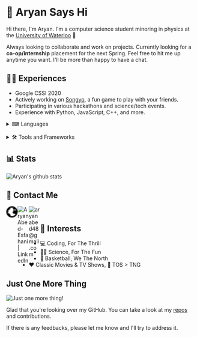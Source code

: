 # 👋 Aryan Says Hi

Hi there, I'm Aryan. I'm a computer science student minoring in physics at the [University of Waterloo](https://cs.uwaterloo.ca) 🍁

Always looking to collaborate and work on projects. Currently looking for a **co-op/internship** placement for the next Spring. Feel free to hit me up anytime you want. I'll be more than happy to have a chat.

## 👨‍💻 Experiences

* Google CSSI 2020
* Actively working on [Songyo](https://songyo.net/), a fun game to play with your friends.
* Participating in various hackathons and science/tech events.
* Experience with Python, JavaScript, C++, and more.

<details>

<summary>⌨ Languages</summary>

<img align="left" alt="C++" width="50px" src="https://cdn.jsdelivr.net/npm/simple-icons@v3/icons/cplusplus.svg">

<img align="left" alt="JavaScript" width="50px" src="https://cdn.jsdelivr.net/npm/simple-icons@v3/icons/javascript.svg">

<img align="left" alt="Python" width="50px" src="https://cdn.jsdelivr.net/npm/simple-icons@v3/icons/python.svg">

<img align="left" alt="Java" width="50px" src="https://cdn.jsdelivr.net/npm/simple-icons@v3/icons/java.svg">

<img align="left" alt="C#" width="50px" src="https://cdn.jsdelivr.net/npm/simple-icons@v3/icons/csharp.svg">

</details>

<br>

<details>

<summary>🛠 Tools and Frameworks </summary>

<img align="left" alt="NodeJS" width="50px" src="https://cdn.jsdelivr.net/npm/simple-icons@v3/icons/node-dot-js.svg">

<img align="left" alt="Flask" width="50px" src="https://cdn.jsdelivr.net/npm/simple-icons@v3/icons/flask.svg">

<img align="left" alt="git" width="50px" src="https://cdn.jsdelivr.net/npm/simple-icons@v3/icons/git.svg">

<img align="left" alt="GitHub" width="50px" src="https://cdn.jsdelivr.net/npm/simple-icons@v3/icons/github.svg">

<img align="left" alt="travis.ci" width="50px" src="https://cdn.jsdelivr.net/npm/simple-icons@v3/icons/travisci.svg">

<img align="left" alt="Unity" width="50px" src="https://cdn.jsdelivr.net/npm/simple-icons@v3/icons/unity.svg">

<img align="left" alt="MS Visual Studio" width="50px" src="https://cdn.jsdelivr.net/npm/simple-icons@v3/icons/visualstudio.svg">

<img align="left" alt="VS Code" width="50px" src="https://cdn.jsdelivr.net/npm/simple-icons@v3/icons/visualstudiocode.svg">

<img align="left" alt="Emacs" width="50px" src="https://cdn.jsdelivr.net/npm/simple-icons@v3/icons/gnuemacs.svg">

</details>

## 📊 Stats

![Aryan's github stats](https://github-readme-stats.vercel.app/api?username=AryanAb&count_private=true)

## 💬 Contact Me

<a href=""><img title="Personal Website" align="left" alt="aryabed.com" width="30px" src="https://raw.githubusercontent.com/iconic/open-iconic/master/svg/globe.svg" /></a>

<a href= ""><img title="LinkedIn" align="left" alt="Aryan Abed-Esfahani | LinkedIn" width="30px" src="https://cdn.jsdelivr.net/npm/simple-icons@v3/icons/linkedin.svg" /></a>

<a href="mailto:aryanabed48@gmail.com"><img title="Email" align="left" alt="aryanabed48@gmail.com" width="30px" src="https://cdn.jsdelivr.net/npm/simple-icons@v3/icons/gmail.svg" /></a>

<br>

## 🧩 Interests

* 💻 Coding, For The Thrill
* 👨‍🔬 Science, For The Fun
* 🏀 Basketball, We The North
* ❤ Classic Movies & TV Shows, 🖖 TOS > TNG

## Just One More Thing

<img alt="Just one more thing!" src="https://media1.tenor.com/images/c5372935b530ec8f063816c6b3cd1b44/tenor.gif?itemid=13175857" width="300px">

Glad that you're looking over my GitHub. You can take a look at my [repos](https://github.com/AryanAb?tab=repositories) and contributions.

 If there is any feedbacks, please let me know and I'll try to address it.